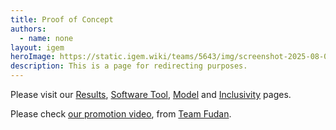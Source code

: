 ```yaml
---
title: Proof of Concept
authors:
  - name: none
layout: igem
heroImage: https://static.igem.wiki/teams/5643/img/screenshot-2025-08-06-at-21-23-43.webp
description: This is a page for redirecting purposes.
---
```


Please visit our [Results](/results/), [Software Tool](/software/), [Model](/model/) and [Inclusivity](/inclusivity/) pages.

Please check [our promotion video](https://video.igem.org/w/nri1zca7eHRFtGVEZWxfqe), from [Team Fudan](https://2025.igem.wiki/fudan/).
